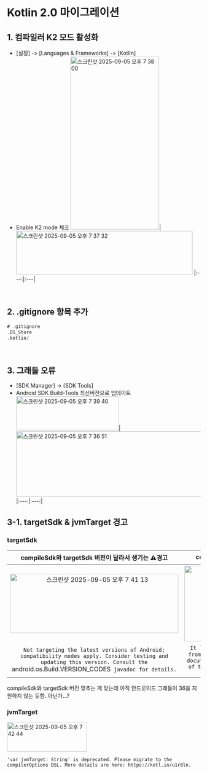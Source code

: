 # Kotlin 2.0 마이그레이션

## 1. 컴파일러 K2 모드 활성화
  
- [설정] -> [Languages & Frameworks] -> [Kotlin]
- Enable K2 mode 체크
  <img width="231" height="450" alt="스크린샷 2025-09-05 오후 7 38 00" src="https://github.com/user-attachments/assets/3430b4d8-faaa-4545-ad1f-bb9b5d4db76b" />|<img width="459" height="114" alt="스크린샷 2025-09-05 오후 7 37 32" src="https://github.com/user-attachments/assets/58d64441-cbf4-43bd-9b62-9c216e98ed83" />
  |:---:|:---|
<br/>

## 2. .gitignore 항목 추가

```kotlin
# .gitignore
.DS_Store
.kotlin/
```
<br/>

## 3. 그래들 오류

- [SDK Manager] -> [SDK Tools]
- Android SDK Build-Tools 최신버전으로 업데이트
  <img width="267" height="88" alt="스크린샷 2025-09-05 오후 7 39 40" src="https://github.com/user-attachments/assets/162521c5-f32e-407b-9c27-809600bd9b0f" />|<img width="709" height="170" alt="스크린샷 2025-09-05 오후 7 36 51" src="https://github.com/user-attachments/assets/b2d9cd86-31d8-42ab-84a2-37044c504b1c" />
  |:---:|:---:|
  <br/>
  
## 3-1. targetSdk & jvmTarget 경고

### targetSdk

|compileSdk와 targetSdk 버전이 달라서 생기는 __⚠️경고__|compileSdk와 targetSdk 버전을 맞추면 생기는 __⛔️오류__|
|:---:|:---:|
<img width="438" height="154" alt="스크린샷 2025-09-05 오후 7 41 13" src="https://github.com/user-attachments/assets/af3923c1-5212-4288-9c0c-e17395c5912b" />|<img width="438" height="197" alt="스크린샷 2025-09-05 오후 7 47 29" src="https://github.com/user-attachments/assets/4c89833a-69b8-40d2-b05c-2118ecc2f3fc" />
|`Not targeting the latest versions of Android; compatibility modes apply. Consider testing and updating this version. Consult the `android.os.Build.VERSION_CODES` javadoc for details.`|`It looks like you just edited the `targetSdkVersion` from 35 to 36 in the editor. Be sure to consult the documentation on the behaviors that change as result of this. The Android SDK Upgrade Assistant can help with safely migrating.`|

compileSdk와 targetSdk 버전 맞추는 게 맞는데 아직 안드로이드 그래들이 36을 지원하지 않는 듯함. 아닌가...?

### jvmTarget

<img width="208" height="77" alt="스크린샷 2025-09-05 오후 7 42 44" src="https://github.com/user-attachments/assets/bf2f49d4-f8cd-423e-85bc-fbaf51981ed8" />

`'var jvmTarget: String' is deprecated. Please migrate to the compilerOptions DSL. More details are here: https://kotl.in/u1r8ln.`
